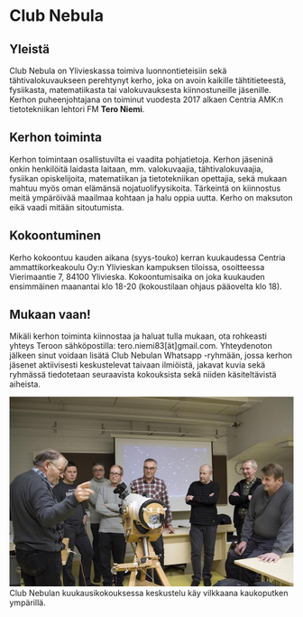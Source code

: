 # Club Nebula 



## Yleistä
Club Nebula on Ylivieskassa toimiva luonnontieteisiin sekä tähtivalokuvaukseen perehtynyt kerho, joka on avoin kaikille tähtitieteestä, fysiikasta, matematiikasta tai valokuvauksesta kiinnostuneille jäsenille. Kerhon puheenjohtajana on toiminut vuodesta 2017 alkaen Centria AMK:n tietotekniikan lehtori FM **Tero Niemi**.


## Kerhon toiminta
Kerhon toimintaan osallistuvilta ei vaadita pohjatietoja. Kerhon jäseninä onkin henkilöitä laidasta laitaan, mm. valokuvaajia, tähtivalokuvaajia, fysiikan opiskelijoita, matematiikan ja tietotekniikan opettajia, sekä mukaan mahtuu myös oman elämänsä nojatuolifyysikoita. Tärkeintä on kiinnostus meitä ympäröivää maailmaa kohtaan ja halu oppia uutta. Kerho on maksuton eikä vaadi mitään sitoutumista.


## Kokoontuminen
Kerho kokoontuu kauden aikana (syys-touko) kerran kuukaudessa Centria ammattikorkeakoulu Oy:n Ylivieskan kampuksen tiloissa, osoitteessa Vierimaantie 7, 84100 Ylivieska. Kokoontumisaika on joka kuukauden ensimmäinen maanantai klo 18-20 (kokoustilaan ohjaus pääovelta klo 18).


## Mukaan vaan!
Mikäli kerhon toiminta kiinnostaa ja haluat tulla mukaan, ota rohkeasti yhteys Teroon sähköpostilla: tero.niemi83[ät]gmail.com. Yhteydenoton jälkeen sinut voidaan lisätä Club Nebulan Whatsapp -ryhmään, jossa kerhon jäsenet aktiivisesti keskustelevat taivaan ilmiöistä, jakavat kuvia sekä ryhmässä tiedotetaan seuraavista kokouksista sekä niiden käsiteltävistä aiheista.


![Andromedan galaksi](kuva.jpg "Andromedan galaksi") Club Nebulan kuukausikokouksessa keskustelu käy vilkkaana kaukoputken ympärillä.
